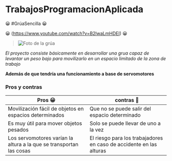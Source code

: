 # TrabajosProgramacionAplicada 


:grinning: #GrúaSencilla :grinning: 
 
 :grinning: (https://www.youtube.com/watch?v=B2lwaLmHDEI) :grinning:

>![Foto de la grúa ](https://www.google.com/imgres?imgurl=https%3A%2F%2Fi.ytimg.com%2Fvi%2FD4pu1SpZvVM%2Fmaxresdefault.jpg&imgrefurl=https%3A%2F%2Fwww.youtube.com%2Fwatch%3Fv%3DD4pu1SpZvVM&tbnid=0TQCGVJSDzSPSM&vet=12ahUKEwjuxsfjoIL0AhWMjuAKHWsdBmEQMygBegUIARCxAQ..i&docid=BqDe35I8BDpPeM&w=1280&h=720&q=imagen%20de%20una%20gr%C3%BAa%20con%20arduino%20&client=opera&ved=2ahUKEwjuxsfjoIL0AhWMjuAKHWsdBmEQMygBegUIARCxAQ)

*El proyecto consiste básicamente en desarrollar una grua capaz de levantar un peso bajo para movilizarlo en un espacio limitado de la zona de trabajo* 

**Además de que tendría una funcionamiento a base de servomotores** 

### Pros y contras 

Pros :grinning: | contras :thinking:
------------ | -------------
Movilización fácil de objetos en espacios determinados |Que no se puede salir del espacio determinado
Es muy útil para mover objetos pesados  |Solo se puede llevar de uno a la vez 
Los servomotores varían la altura a la que se transportan las cosas |El riesgo para los trabajadores en caso de accidente en las alturas 

